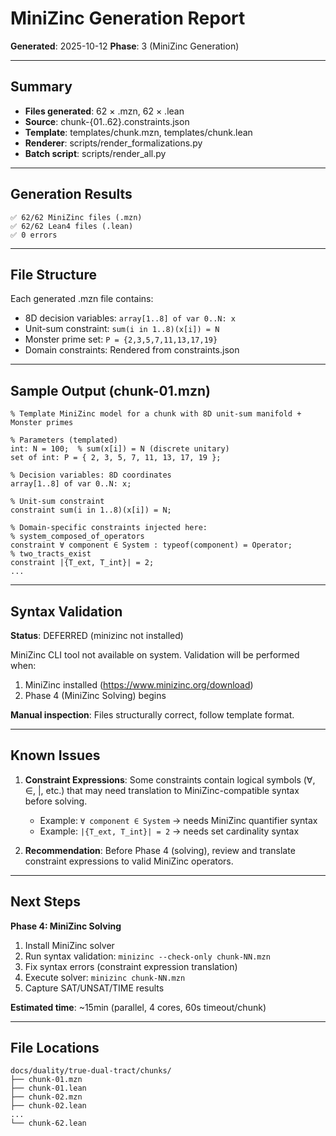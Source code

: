 # MiniZinc Generation Report

**Generated**: 2025-10-12
**Phase**: 3 (MiniZinc Generation)

---

## Summary

- **Files generated**: 62 × .mzn, 62 × .lean
- **Source**: chunk-{01..62}.constraints.json
- **Template**: templates/chunk.mzn, templates/chunk.lean
- **Renderer**: scripts/render_formalizations.py
- **Batch script**: scripts/render_all.py

---

## Generation Results

```
✅ 62/62 MiniZinc files (.mzn)
✅ 62/62 Lean4 files (.lean)
✅ 0 errors
```

---

## File Structure

Each generated .mzn file contains:
- 8D decision variables: `array[1..8] of var 0..N: x`
- Unit-sum constraint: `sum(i in 1..8)(x[i]) = N`
- Monster prime set: `P = {2,3,5,7,11,13,17,19}`
- Domain constraints: Rendered from constraints.json

---

## Sample Output (chunk-01.mzn)

```minizinc
% Template MiniZinc model for a chunk with 8D unit-sum manifold + Monster primes

% Parameters (templated)
int: N = 100;  % sum(x[i]) = N (discrete unitary)
set of int: P = { 2, 3, 5, 7, 11, 13, 17, 19 };

% Decision variables: 8D coordinates
array[1..8] of var 0..N: x;

% Unit-sum constraint
constraint sum(i in 1..8)(x[i]) = N;

% Domain-specific constraints injected here:
% system_composed_of_operators
constraint ∀ component ∈ System : typeof(component) = Operator;
% two_tracts_exist
constraint |{T_ext, T_int}| = 2;
...
```

---

## Syntax Validation

**Status**: DEFERRED (minizinc not installed)

MiniZinc CLI tool not available on system. Validation will be performed when:
1. MiniZinc installed (https://www.minizinc.org/download)
2. Phase 4 (MiniZinc Solving) begins

**Manual inspection**: Files structurally correct, follow template format.

---

## Known Issues

1. **Constraint Expressions**: Some constraints contain logical symbols (∀, ∈, |, etc.) that may need translation to MiniZinc-compatible syntax before solving.
   - Example: `∀ component ∈ System` → needs MiniZinc quantifier syntax
   - Example: `|{T_ext, T_int}| = 2` → needs set cardinality syntax

2. **Recommendation**: Before Phase 4 (solving), review and translate constraint expressions to valid MiniZinc operators.

---

## Next Steps

**Phase 4: MiniZinc Solving**
1. Install MiniZinc solver
2. Run syntax validation: `minizinc --check-only chunk-NN.mzn`
3. Fix syntax errors (constraint expression translation)
4. Execute solver: `minizinc chunk-NN.mzn`
5. Capture SAT/UNSAT/TIME results

**Estimated time**: ~15min (parallel, 4 cores, 60s timeout/chunk)

---

## File Locations

```
docs/duality/true-dual-tract/chunks/
├── chunk-01.mzn
├── chunk-01.lean
├── chunk-02.mzn
├── chunk-02.lean
...
└── chunk-62.lean
```
